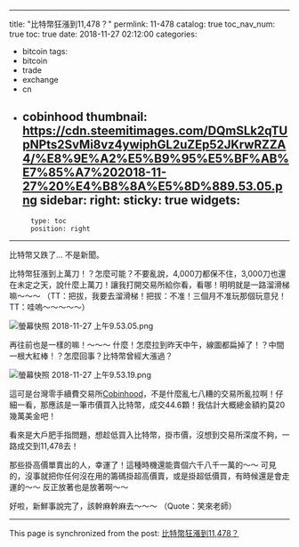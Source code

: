 
---
title: "比特幣狂漲到11,478？"
permlink: 11-478
catalog: true
toc_nav_num: true
toc: true
date: 2018-11-27 02:12:00
categories:
- bitcoin
tags:
- bitcoin
- trade
- exchange
- cn
- cobinhood
thumbnail: https://cdn.steemitimages.com/DQmSLk2qTUpNPts2SvMi8vz4ywiphGL2uZEp52JKrwRZZA4/%E8%9E%A2%E5%B9%95%E5%BF%AB%E7%85%A7%202018-11-27%20%E4%B8%8A%E5%8D%889.53.05.png
sidebar:
    right:
        sticky: true
widgets:
    -
        type: toc
        position: right
---


比特幣又跌了... 不是新聞。

比特幣狂漲到上萬刀！？怎麼可能？不要亂說，4,000刀都保不住，3,000刀也還在未定之天，說什麼上萬刀！讓我打開交易所給你看，看哪！明明就是一路溜滑梯嘛～～～ （TT：把拔，我要去溜滑梯！把拔：不准！三個月不准玩那個玩意兒！TT：哇嗚～～～～～）

![螢幕快照 2018-11-27 上午9.53.05.png](https://cdn.steemitimages.com/DQmSLk2qTUpNPts2SvMi8vz4ywiphGL2uZEp52JKrwRZZA4/%E8%9E%A2%E5%B9%95%E5%BF%AB%E7%85%A7%202018-11-27%20%E4%B8%8A%E5%8D%889.53.05.png)

再往前也是一樣的嘛！～～～ 什麼！怎麼拉到昨天中午，線圖都扁掉了！？中間一根大紅棒！？怎麼回事？比特幣曾經大漲過？

![螢幕快照 2018-11-27 上午9.53.19.png](https://cdn.steemitimages.com/DQmULxPxn1dJJy52DaD91QQXnzfYVUk5jGrgJJYpa7VEZhC/%E8%9E%A2%E5%B9%95%E5%BF%AB%E7%85%A7%202018-11-27%20%E4%B8%8A%E5%8D%889.53.19.png)

這可是台灣零手續費交易所[Cobinhood](https://cobinhood.com/trade/BTC-USDT)，不是什麼亂七八糟的交易所亂拉啊！仔細一看，那應該是一筆市價買入比特幣，成交44.6顆！我估計大概總金額約莫20幾萬美金吧！

看來是大戶肥手指問題，想趁低買入比特幣，掛市價，沒想到交易所深度不夠，一路成交到11,478去！

那些掛高價單賣出的人，幸運了！這種時機還能賣個六千八千一萬的～～ 可見的，沒事就把你任何沒在用的籌碼掛超高價賣，或是掛超低價買，有時候還是會走運的～～ 反正放著也是放著啊～～

好啦，新鮮事說完了，該幹麻幹麻去～～～ （Quote：笑來老師）

- - -

This page is synchronized from the post: [比特幣狂漲到11,478？](https://steemit.com/@deanliu/11-478)
